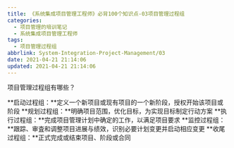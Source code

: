 ```yaml
---
title: 《系统集成项目管理工程师》必背100个知识点-03项目管理过程组
categories:
  - 项目管理的培训笔记
  - 系统集成项目管理工程师
tags:
  - 项目管理过程组
abbrlink: System-Integration-Project-Management/03
date: 2021-04-21 21:14:06
updated: 2021-04-21 21:14:06
---
```


项目管理过程组有哪些？

**启动过程组：**定义一个新项目或现有项目的一个新阶段，授权开始该项目或阶段
**规划过程组：**明确项目范围，优化目标，为实现目标制定行动方案
**执行过程组：**完成项目管理计划中确定的工作，以满足项目要求
**监控过程组：**跟踪、审査和调整项目进展与绩效，识别必要计划变更并启动相应变更
**收尾过程组：**正式完成或结束项目、阶段或合同
